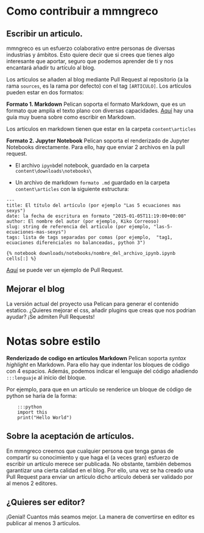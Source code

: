 # Como contribuir a mmngreco

## Escribir un articulo.

mmngreco es un esfuerzo colaborativo entre personas de diversas industrias y ámbitos. Esto quiere decir que si crees que tienes algo interesante que aportar, seguro que podemos aprender de ti y nos encantará añadir tu artículo al blog.

Los artículos se añaden al blog mediante Pull Request al repositorio (a la rama `sources`, es la rama por defecto) con el tag `[ARTICULO]`. Los artículos pueden estar en dos formatos:

**Formato 1. Markdown**
Pelican soporta el formato Markdown, que es un formato que amplía el texto plano con diversas capacidades. [Aquí](https://markdown.es/) hay una guía muy buena sobre como escribir en Markdown.

Los artículos en markdown tienen que estar en la carpeta `content\articles`

**Formato 2. Jupyter Notebook**
Pelican soporta el renderizado de Jupyter Notebooks directamente. Para ello, hay que enviar 2 archivos en la pull request.

- El archivo `ipynb`del notebook, guardado en la carpeta `content\downloads\notebooks\`

- Un archivo de markdown `formato .md` guardado en la carpeta `content\articles` con la siguiente estructura:

```
---
title: El título del artículo (por ejemplo "Las 5 ecuaciones mas sexys")
date: la fecha de escritura en formato "2015-01-05T11:19:00+00:00"
author: El nombre del autor (por ejemplo, Kiko Correoso)
slug: string de referencia del articulo (por ejemplo, "las-5-ecuaciones-mas-sexys")
tags: lista de tags separadas por comas (por ejemplo,  "tag1, ecuaciones diferenciales no balanceadas, python 3")

{% notebook downloads/notebooks/nombre_del_archivo_ipynb.ipynb cells[:] %}
```

[Aquí](https://github.com/mmngreco/mmngreco.github.io-source/pull/9/files) se puede ver un ejemplo de Pull Request.

## Mejorar el blog

La versión actual del proyecto usa Pelican para generar el contenido estatico. ¿Quieres mejorar el css, añadir plugins que creas que nos podrian ayudar? ¡Se admiten Pull Requests!


# Notas sobre estilo

**Renderizado de codigo en artículos Markdown**
Pelican soporta *syntax highlight* en Markdown. Para ello hay que indentar los bloques de código con 4 espacios. Además, podemos indicar el lenguaje del código añadiendo `:::lenguaje` al inicio del bloque.

Por ejemplo, para que en un artículo se renderice un bloque de código de python se haría de la forma:

```
    :::python
    import this
    print("Hello World")
```

## Sobre la aceptación de artículos.

En mmngreco creemos que cualquier persona que tenga ganas de compartir su conocimiento y que haga el (a veces gran) esfuerzo de escribir un artículo merece ser publicada.
No obstante, también debemos garantizar una cierta calidad en el blog. Por ello, una vez se ha creado una Pull Request para enviar un artículo dicho artículo deberá ser validado por al menos 2 editores.

## ¿Quieres ser editor?

¡Genial! Cuantos más seamos mejor. La manera de convertirse en editor es publicar al menos 3 artículos.
